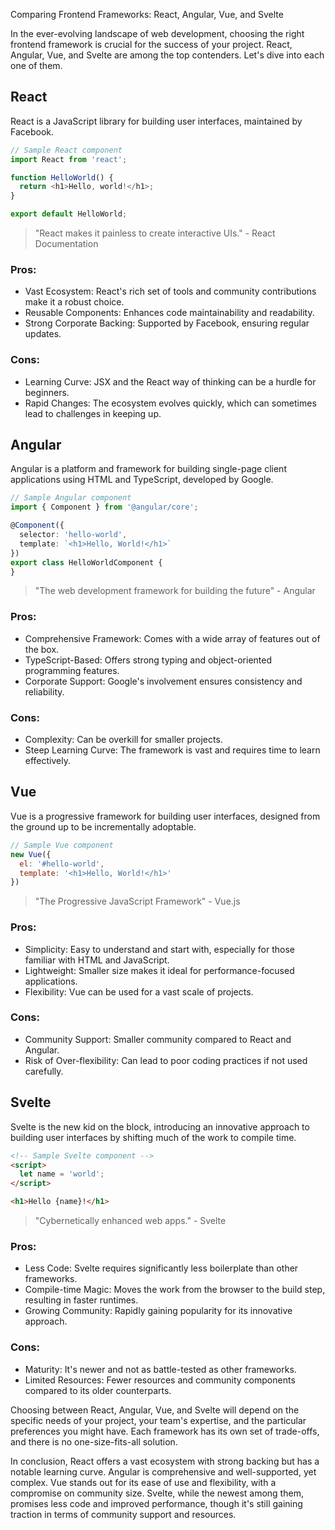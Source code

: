 Comparing Frontend Frameworks: React, Angular, Vue, and Svelte

In the ever-evolving landscape of web development, choosing the right frontend framework is crucial for the success of your project. React, Angular, Vue, and Svelte are among the top contenders. Let's dive into each one of them.

## React
React is a JavaScript library for building user interfaces, maintained by Facebook.

```javascript
// Sample React component
import React from 'react';

function HelloWorld() {
  return <h1>Hello, world!</h1>;
}

export default HelloWorld;
```
>"React makes it painless to create interactive UIs." - React Documentation

### Pros:
- Vast Ecosystem: React's rich set of tools and community contributions make it a robust choice.
- Reusable Components: Enhances code maintainability and readability.
- Strong Corporate Backing: Supported by Facebook, ensuring regular updates.

### Cons:
- Learning Curve: JSX and the React way of thinking can be a hurdle for beginners.
- Rapid Changes: The ecosystem evolves quickly, which can sometimes lead to challenges in keeping up.

## Angular
Angular is a platform and framework for building single-page client applications using HTML and TypeScript, developed by Google.


```typescript
// Sample Angular component
import { Component } from '@angular/core';

@Component({
  selector: 'hello-world',
  template: `<h1>Hello, World!</h1>`
})
export class HelloWorldComponent {
}
```
>"The web development framework for building the future" - Angular

### Pros:
- Comprehensive Framework: Comes with a wide array of features out of the box.
- TypeScript-Based: Offers strong typing and object-oriented programming features.
- Corporate Support: Google's involvement ensures consistency and reliability.

### Cons:
- Complexity: Can be overkill for smaller projects.
- Steep Learning Curve: The framework is vast and requires time to learn effectively.

## Vue
Vue is a progressive framework for building user interfaces, designed from the ground up to be incrementally adoptable.


```javascript
// Sample Vue component
new Vue({
  el: '#hello-world',
  template: '<h1>Hello, World!</h1>'
})
```
>"The Progressive JavaScript Framework" - Vue.js

### Pros:
- Simplicity: Easy to understand and start with, especially for those familiar with HTML and JavaScript.
- Lightweight: Smaller size makes it ideal for performance-focused applications.
- Flexibility: Vue can be used for a vast scale of projects.

### Cons:
- Community Support: Smaller community compared to React and Angular.
- Risk of Over-flexibility: Can lead to poor coding practices if not used carefully.

## Svelte
Svelte is the new kid on the block, introducing an innovative approach to building user interfaces by shifting much of the work to compile time.


```html
<!-- Sample Svelte component -->
<script>
  let name = 'world';
</script>

<h1>Hello {name}!</h1>
```
>"Cybernetically enhanced web apps." - Svelte

### Pros:
- Less Code: Svelte requires significantly less boilerplate than other frameworks.
- Compile-time Magic: Moves the work from the browser to the build step, resulting in faster runtimes.
- Growing Community: Rapidly gaining popularity for its innovative approach.

### Cons:
- Maturity: It's newer and not as battle-tested as other frameworks.
- Limited Resources: Fewer resources and community components compared to its older counterparts.

Choosing between React, Angular, Vue, and Svelte will depend on the specific needs of your project, your team's expertise, and the particular preferences you might have. Each framework has its own set of trade-offs, and there is no one-size-fits-all solution.

In conclusion, React offers a vast ecosystem with strong backing but has a notable learning curve. Angular is comprehensive and well-supported, yet complex. Vue stands out for its ease of use and flexibility, with a compromise on community size. Svelte, while the newest among them, promises less code and improved performance, though it's still gaining traction in terms of community support and resources.
